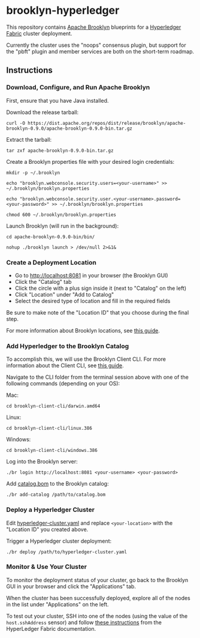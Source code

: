 # brooklyn-hyperledger

This repository contains [Apache Brooklyn](https://brooklyn.apache.org/) blueprints for a
[Hyperledger Fabric](https://github.com/hyperledger/fabric) cluster deployment.

Currently the cluster uses the "noops" consensus plugin, but support for the "pbft" plugin
and member services are both on the short-term roadmap.

## Instructions

### Download, Configure, and Run Apache Brooklyn

First, ensure that you have Java installed.

Download the release tarball:
```
curl -O https://dist.apache.org/repos/dist/release/brooklyn/apache-brooklyn-0.9.0/apache-brooklyn-0.9.0-bin.tar.gz
```

Extract the tarball:
```
tar zxf apache-brooklyn-0.9.0-bin.tar.gz
```

Create a Brooklyn properties file with your desired login credentials:
```
mkdir -p ~/.brooklyn

echo "brooklyn.webconsole.security.users=<your-username>" >> ~/.brooklyn/brooklyn.properties

echo "brooklyn.webconsole.security.user.<your-username>.password=<your-password>" >> ~/.brooklyn/brooklyn.properties

chmod 600 ~/.brooklyn/brooklyn.properties
```

Launch Brooklyn (will run in the background):
```
cd apache-brooklyn-0.9.0-bin/bin/

nohup ./brooklyn launch > /dev/null 2>&1&
```

### Create a Deployment Location

* Go to [http://localhost:8081](http://localhost:8081) in your browser (the Brooklyn GUI)
* Click the "Catalog" tab
* Click the circle with a plus sign inside it (next to "Catalog" on the left)
* Click "Location" under "Add to Catalog"
* Select the desired type of location and fill in the required fields

Be sure to make note of the "Location ID" that you choose during the final step.

For more information about Brooklyn locations, see [this guide](https://brooklyn.apache.org/v/latest/ops/locations/).

### Add Hyperledger to the Brooklyn Catalog

To accomplish this, we will use the Brooklyn Client CLI.
For more information about the Client CLI, see [this guide](https://brooklyn.apache.org/v/latest/ops/cli/index.html).

Navigate to the CLI folder from the terminal session above with one of the following
commands (depending on your OS):

Mac:
```
cd brooklyn-client-cli/darwin.amd64
```

Linux:
```
cd brooklyn-client-cli/linux.386
```

Windows:
```
cd brooklyn-client-cli/windows.386
```

Log into the Brooklyn server:
```
./br login http://localhost:8081 <your-username> <your-password>
```

Add [catalog.bom](catalog.bom) to the Brooklyn catalog:
```
./br add-catalog /path/to/catalog.bom
```

### Deploy a Hyperledger Cluster

Edit [hyperledger-cluster.yaml](hyperledger-cluster.yaml) and replace `<your-location>`
with the "Location ID" you created above.

Trigger a Hyperledger cluster deployment:
```
./br deploy /path/to/hyperledger-cluster.yaml
```

### Monitor & Use Your Cluster

To monitor the deployment status of your cluster, go back to the Brooklyn GUI in your
browser and click the "Applications" tab.

When the cluster has been successfully deployed, explore all of the nodes in the list
under "Applications" on the left.

To test out your cluster, SSH into one of the nodes (using the value of the
`host.sshAddress` sensor) and follow [these instructions](https://github.com/hyperledger/fabric/blob/master/docs/dev-setup/devnet-setup.md#deploy-invoke-and-query-a-chaincode)
from the HyperLedger Fabric documentation.